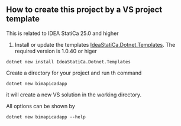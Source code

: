 ## How to create this project by a  VS project template

This is related to IDEA StatiCa 25.0 and higher

1. Install or update the templates [IdeaStatiCa.Dotnet.Templates](https://www.nuget.org/packages/IdeaStatiCa.Dotnet.Templates/). The required version is 1.0.40 or higer

```
dotnet new install IdeaStatiCa.Dotnet.Templates  
```

Create a directory for your project and run th command
```
dotnet new bimapicadapp
```

it will create a new VS solution in the working directory.

All options can be shown by
```
dotnet new bimapicadapp --help
```
